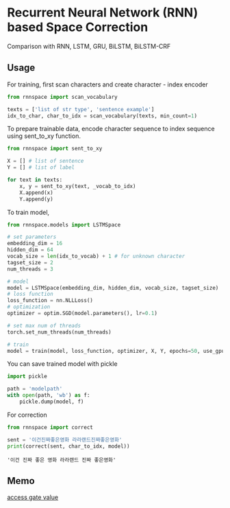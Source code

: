# Recurrent Neural Network (RNN) based Space Correction

Comparison with RNN, LSTM, GRU, BiLSTM, BiLSTM-CRF

## Usage

For training, first scan characters and create character - index encoder

```python
from rnnspace import scan_vocabulary

texts = ['list of str type', 'sentence example']
idx_to_char, char_to_idx = scan_vocabulary(texts, min_count=1)
```

To prepare trainable data, encode character sequence to index sequence using sent_to_xy function.

```python
from rnnspace import sent_to_xy

X = [] # list of sentence
Y = [] # list of label

for text in texts:
    x, y = sent_to_xy(text, _vocab_to_idx)
    X.append(x)
    Y.append(y)
```

To train model,

```python
from rnnspace.models import LSTMSpace

# set parameters
embedding_dim = 16
hidden_dim = 64
vocab_size = len(idx_to_vocab) + 1 # for unknown character
tagset_size = 2
num_threads = 3

# model
model = LSTMSpace(embedding_dim, hidden_dim, vocab_size, tagset_size)
# loss function
loss_function = nn.NLLLoss()
# optimization
optimizer = optim.SGD(model.parameters(), lr=0.1)

# set max num of threads
torch.set_num_threads(num_threads)

# train
model = train(model, loss_function, optimizer, X, Y, epochs=50, use_gpu=False)
```

You can save trained model with pickle

```python
import pickle

path = 'modelpath'
with open(path, 'wb') as f:
    pickle.dump(model, f)
```

For correction

```python
from rnnspace import correct

sent = '이건진짜좋은영화 라라랜드진짜좋은영화'
print(correct(sent, char_to_idx, model))
```

```
'이건 진짜 좋은 영화 라라랜드 진짜 좋은영화'
```

## Memo

[access gate value](https://discuss.pytorch.org/t/access-gates-of-lstm-gru/12399/4)